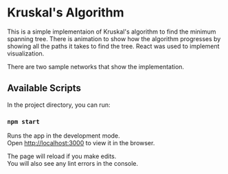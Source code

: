 # Kruskal's Algorithm
This is a simple implementaion of Kruskal's algorithm to find the minimum spanning tree. There is animation to show how the algorithm progresses by showing all the paths it takes to find the tree. React was used to implement visualization.

There are two sample networks that show the implementation.


## Available Scripts

In the project directory, you can run:

### `npm start`

Runs the app in the development mode.\
Open [http://localhost:3000](http://localhost:3000) to view it in the browser.

The page will reload if you make edits.\
You will also see any lint errors in the console.
